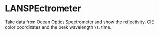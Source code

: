 # LANSPEctrometer
Take data from Ocean Optics Spectrometer and show the reflectivity, CIE color coordinates and the peak wavelength vs. time. 
